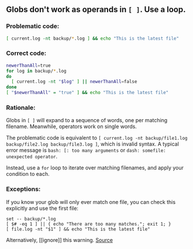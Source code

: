 ## Globs don't work as operands in `[ ]`. Use a loop.

### Problematic code:

```sh
[ current.log -nt backup/*.log ] && echo "This is the latest file"

```

### Correct code:

```sh
newerThanAll=true
for log in backup/*.log
do
  [ current.log -nt "$log" ] || newerThanAll=false
done
[ "$newerThanAll" = "true" ] && echo "This is the latest file"
```

### Rationale:

Globs in `[ ]` will expand to a sequence of words, one per matching filename. Meanwhile, operators work on single words.

The problematic code is equivalent to `[ current.log -nt backup/file1.log backup/file2.log backup/file3.log ]`, which is invalid syntax. A typical error message is `bash: [: too many arguments` or `dash: somefile: unexpected operator`. 

Instead, use a `for` loop to iterate over matching filenames, and apply your condition to each.

### Exceptions:

If you know your glob will only ever match one file, you can check this explicitly and use the first file:

```
set -- backup/*.log
[ $# -eq 1 ] || { echo "There are too many matches."; exit 1; }
[ file.log -nt "$1" ] && echo "This is the latest file"
```

Alternatively, [[ignore]] this warning.
[Source](https://github.com/koalaman/shellcheck/wiki/SC2202)

